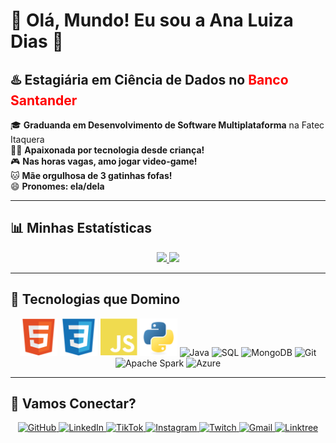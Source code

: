 # 👋 Olá, Mundo! Eu sou a **Ana Luiza Dias** 💖  

## ♨️ **Estagiária em Ciência de Dados no <span style="color: red;">Banco Santander</span>**  
🎓 **Graduanda em Desenvolvimento de Software Multiplataforma** na Fatec Itaquera  
👧🏻 **Apaixonada por tecnologia desde criança!**  
🎮 **Nas horas vagas, amo jogar video-game!**  
🐱 **Mãe orgulhosa de 3 gatinhas fofas!**  
😄 **Pronomes: ela/dela**  

---

## 📊 Minhas Estatísticas  
<div align="center">
  <a href="https://github.com/AnnaDays">
    <img height="180em" src="https://github-readme-stats.vercel.app/api?username=AnnaDays&show_icons=true&theme=dracula&include_all_commits=true&count_private=true"/>
    <img height="180em" src="https://github-readme-stats.vercel.app/api/top-langs/?username=AnnaDays&layout=compact&langs_count=7&theme=dracula"/>
  </a>
</div>

---

## 🚀 Tecnologias que Domino  
<div align="center">
  <img height="60" width="60" src="https://raw.githubusercontent.com/devicons/devicon/master/icons/html5/html5-original.svg" alt="HTML5" title="HTML5"/>
  <img height="60" width="60" src="https://raw.githubusercontent.com/devicons/devicon/master/icons/css3/css3-original.svg" alt="CSS3" title="CSS3"/>
  <img height="60" width="60" src="https://raw.githubusercontent.com/devicons/devicon/master/icons/javascript/javascript-plain.svg" alt="JavaScript" title="JavaScript"/>
  <img height="60" width="60" src="https://raw.githubusercontent.com/devicons/devicon/master/icons/python/python-original.svg" alt="Python" title="Python"/>
  <img height="60" width="60" src="https://cdn.jsdelivr.net/gh/devicons/devicon@latest/icons/java/java-original.svg" alt="Java" title="Java"/>
  <img height="60" width="60" src="https://cdn.jsdelivr.net/gh/devicons/devicon@latest/icons/mysql/mysql-original.svg" alt="SQL" title="SQL"/>
  <img height="60" width="60" src="https://cdn.jsdelivr.net/gh/devicons/devicon@latest/icons/mongodb/mongodb-original.svg" alt="MongoDB" title="MongoDB"/>
  <img height="60" width="60" src="https://cdn.jsdelivr.net/gh/devicons/devicon@latest/icons/git/git-original.svg" alt="Git" title="Git"/>
  <img height="60" width="60" src="https://cdn.jsdelivr.net/gh/devicons/devicon@latest/icons/apachespark/apachespark-original.svg" alt="Apache Spark" title="Apache Spark"/>
  <img height="60" width="60" src="https://cdn.jsdelivr.net/gh/devicons/devicon@latest/icons/azure/azure-original.svg" alt="Azure" title="Azure"/>
</div>

---

## 🌟 Vamos Conectar?  
<div align="center">
  <a href="https://github.com/AnnaDays" target="_blank">
    <img src="https://img.shields.io/badge/GitHub-100000?style=for-the-badge&logo=github&logoColor=white" alt="GitHub" />
  </a>
  <a href="https://www.linkedin.com/in/ana-luiza-dias-an0808/" target="_blank">
    <img src="https://img.shields.io/badge/LinkedIn-0077B5?style=for-the-badge&logo=linkedin&logoColor=white" alt="LinkedIn" />
  </a>
  <a href="https://www.tiktok.com/@dias_analu" target="_blank">
    <img src="https://img.shields.io/badge/TikTok-000000?style=for-the-badge&logo=tiktok&logoColor=white" alt="TikTok" />
  </a>
  <a href="https://www.instagram.com/anadias083/" target="_blank">
    <img src="https://img.shields.io/badge/Instagram-E4405F?style=for-the-badge&logo=instagram&logoColor=white" alt="Instagram" />
  </a>
  <a href="https://www.twitch.tv/annadays/" target="_blank">
    <img src="https://img.shields.io/badge/Twitch-9146FF?style=for-the-badge&logo=twitch&logoColor=white" alt="Twitch" />
  </a>
  <a href="mailto:analuizadias389@gmail.com" target="_blank">
    <img src="https://img.shields.io/badge/Gmail-D14836?style=for-the-badge&logo=gmail&logoColor=white" alt="Gmail" />
  </a>
  <a href="https://linktr.ee/annadayss" target="_blank">
    <img src="https://img.shields.io/badge/linktree-39E09B?style=for-the-badge&logo=linktree&logoColor=white" alt="Linktree" />
  </a>
</div>
